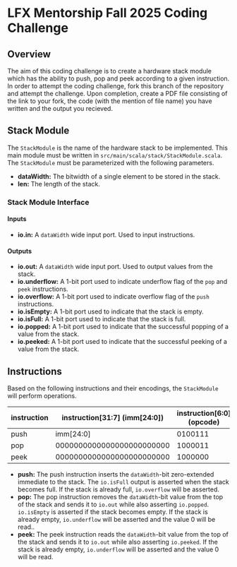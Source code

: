 LFX Mentorship Fall 2025 Coding Challenge
=======================

## Overview

The aim of this coding challenge is to create a hardware stack module which has the ability to push, pop and peek according to a given instruction. In order to attempt the coding challenge, fork this branch of the repository and attempt the challenge. Upon completion, create a PDF file consisting of the link to your fork, the code (with the mention of file name) you have written and the output you recieved.

## Stack Module

The `StackModule` is the name of the hardware stack to be implemented. This main module must be written in `src/main/scala/stack/StackModule.scala`. The `StackModule` must be parameterized with the following parameters.
- **dataWidth:** The bitwidth of a single element to be stored in the stack.
- **len:** The length of the stack.

### Stack Module Interface

#### Inputs

- **io.in:** A `dataWidth` wide input port. Used to input instructions.

#### Outputs

- **io.out:** A `dataWidth` wide input port. Used to output values from the stack.
- **io.underflow:** A 1-bit port used to indicate underflow flag of the `pop` and `peek` instructions.
- **io.overflow:** A 1-bit port used to indicate overflow flag of the `push` instructions.
- **io.isEmpty:** A 1-bit port used to indicate that the stack is empty.
- **io.isFull:** A 1-bit port used to indicate that the stack is full.
- **io.popped:** A 1-bit port used to indicate that the successful popping of a value from the stack.
- **io.peeked:** A 1-bit port used to indicate that the successful peeking of a value from the stack.

## Instructions

Based on the following instructions and their encodings, the `StackModule` will perform operations.

| instruction | instruction[31:7] (imm[24:0]) | instruction[6:0] (opcode) |
| - | - | - |
| push | imm[24:0] | 0100111 |
| pop | 0000000000000000000000000 | 1000011 |
| peek | 0000000000000000000000000 | 1000000 |

- **push:** The push instruction inserts the `dataWidth`-bit zero-extended immediate to the stack. The `io.isFull` output is asserted when the stack becomes full. If the stack is already full, `io.overflow` will be asserted.
- **pop:** The pop instruction removes the `dataWidth`-bit value from the top of the stack and sends it to `io.out` while also asserting `io.popped`. `io.isEmpty` is asserted if the stack becomes empty. If the stack is already empty, `io.underflow` will be asserted and the value 0 will be read..
- **peek:** The peek instruction reads the `dataWidth`-bit value from the top of the stack and sends it to `io.out` while also asserting `io.peeked`. If the stack is already empty, `io.underflow` will be asserted and the value 0 will be read.
